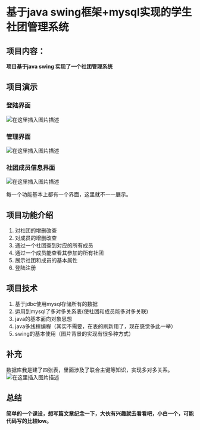 #  基于java swing框架+mysql实现的学生社团管理系统
##  项目内容：
**项目基于java swing 实现了一个社团管理系统** 
## 项目演示
###  登陆界面
![在这里插入图片描述](https://img-blog.csdnimg.cn/f2ee98e2673643ffb52b793c33c55cd6.png)
###  管理界面
![在这里插入图片描述](https://img-blog.csdnimg.cn/24562c4fafd0418bab6fcc36b5bb58b1.png)
###  社团成员信息界面
![在这里插入图片描述](https://img-blog.csdnimg.cn/1dc807706e0c4848a10ad61760215917.png)

每一个功能基本上都有一个界面，这里就不一一展示。
##  项目功能介绍

 1. 对社团的增删改查
 2. 对成员的增删改查
 3. 通过一个社团查到对应的所有成员
 4. 通过一个成员能查看其参加的所有社团
 5. 展示社团和成员的基本属性
 6. 登陆注册
## 项目技术
 1. 基于jdbc使用mysql存储所有的数据
 2. 运用到mysql了多对多关系表(使社团和成员能多对多关联)
 3. java的基本面向对象思想
 4. java多线程编程（其实不需要，在表的刷新用了，现在感觉多此一举）
 5. swing的基本使用（图片背景的实现有很多种方式）
##  补充
数据库我是建了四张表，里面涉及了联合主键等知识，实现多对多关系。
![在这里插入图片描述](https://img-blog.csdnimg.cn/b3339ab18591419a98212f1d7a29fb2a.png)
##  总结
**简单的一个课设，想写篇文章纪念一下，大伙有兴趣就去看看吧，小白一个，可能代码写的比较low。**
